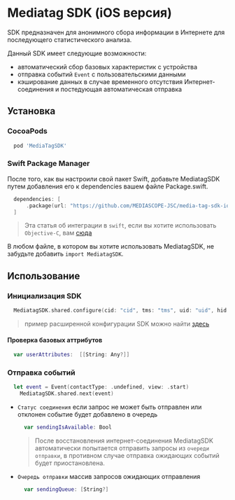 
# Mediatag SDK (iOS версия)
SDK предназначен для анонимного сбора информации в Интернете для последующего статистического анализа. 

Данный SDK имеет следующие возможности:
- автоматический сбор базовых характеристик с устройства
- отправка событий `Event` с пользовательскими данными
- кэширование данных в случае временного отсутствия Интернет-соединения и постедующая автоматическая отправка

## Установка

### CocoaPods

```rb
  pod 'MediaTagSDK'
```

### Swift Package Manager

После того, как вы настроили свой пакет Swift, добавьте MediatagSDK путем добавления его к dependencies вашем файле Package.swift.

```swift
  dependencies: [
      .package(url: "https://github.com/MEDIASCOPE-JSC/media-tag-sdk-ios", .upToNextMajor(from: "1.0.8"))
  ]
```

> Эта статья об интеграции в `swift`, если вы хотите использовать `Objective-C`, вам [сюда](./Readme.ns.md)

В любом файле, в котором вы хотите использовать MediatagSDK, не забудьте добавить `import MediatagSDK`.

## Использование
### Инициализация SDK
```swift
  MediatagSDK.shared.configure(cid: "cid", tms: "tms", uid: "uid", hid: "hid", uidc: 1212)
```
> пример расширенной конфигурации SDK можно найти [здесь](./Readme.advanced.md)
#### Проверка базовых аттрибутов
  ```swift
    var userAttributes:  [[String: Any?]]
  ```

### Отправка событий
```swift
  let event = Event(contactType: .undefined, view: .start)
    MediatagSDK.shared.next(event)
```

- `Статус соединения` 
  если запрос не может быть отправлен или отклонен событие будет добавлено в очередь 
  ```swift 
    var sendingIsAvailable: Bool
  ```
    > После восстановления интернет-соединения MediatagSDK автоматически попытается отправить запросы из `очереди отправки`, в противном случае отправка ожидающих событий будет приостановлена.
  
- `Очередь отправки`
  массив запросов ожидающих отправления
  ```swift
    var sendingQueue: [String?]
  ```
  
